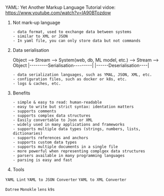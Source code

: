 YAML: Yet Another Markup Language
Tutorial vidoe: https://www.youtube.com/watch?v=IA90BTozdow

1. Not mark-up language

   ```
   - data format, used to exchange data between systems
   - similar to XML or JSON
   - In yaml file, you can only store data but not commands
   ```
   
2. Data serialisation

   Object --> Stream --> System(web, db, ML model, etc.) --> Stream --> Object
   |---------Serialisation---------|                |------Deserialisation----|
   ```
   - data serialization languages, such as YMAL, JSON, XML, etc.
   - configuration files, such as docker or k8s, etc.
   - logs & caches, etc.
   ```
   
3. Benefits

   ```
   - simple & easy to read: human-readable
   - easy to write but strict syntax: identation matters
   - supports comments
   - supports complex data structures
   - Easily convertable to Json or XML
   - widely used in many applications and frameworks
   - supports multiple data types (strings, numbers, lists, dictionaries)
   - supports references and anchors
   - supports custom data types
   - supports multiple documents in a single file
   - more powerful when representing complgex data structures
   - parsers available in many programming languages
   - parsing is easy and fast
   ```
4. Tools

```YAML Lint```
```YAML to JSON Converter```
```YAML to XML Converter```

```Datree```
```Monokle```
```lens```
```k9s```

